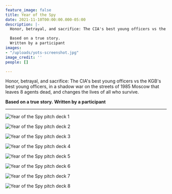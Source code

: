 ```yaml
---
feature_image: false
title: Year of the Spy
date: 2021-11-10T00:00:00.000-05:00
description: |-
  Honor, betrayal, and sacrifice: The CIA's best young officers vs the KGB's best young officers, in a shadow war on the streets of 1985 Moscow that leaves 8 agents dead, and changes the lives of all who survive.

  Based on a true story.
  Written by a participant
images:
- "/uploads/yots-screenshot.jpg"
image_credit: ''
people: []

---
```

Honor, betrayal, and sacrifice: The CIA's best young officers vs the KGB's best young officers, in a shadow war on the streets of 1985 Moscow that leaves 8 agents dead, and changes the lives of all who survive.

**Based on a true story.**
**Written by a participant**

---


![Year of the Spy pitch deck 1](/uploads/yots/YOTS-Pitch-Deck-July-22--2021_Page_01.jpg)

![Year of the Spy pitch deck 2](/uploads/yots/YOTS-Pitch-Deck-July-22--2021_Page_02.jpg)

![Year of the Spy pitch deck 3](/uploads/yots/YOTS-Pitch-Deck-July-22--2021_Page_03.jpg)

![Year of the Spy pitch deck 4](/uploads/yots/YOTS-Pitch-Deck-July-22--2021_Page_04.jpg)

![Year of the Spy pitch deck 5](/uploads/yots/YOTS-Pitch-Deck-July-22--2021_Page_05.jpg)

![Year of the Spy pitch deck 6](/uploads/yots/YOTS-Pitch-Deck-July-22--2021_Page_06.jpg)

![Year of the Spy pitch deck 7](/uploads/yots/YOTS-Pitch-Deck-July-22--2021_Page_07.jpg)

![Year of the Spy pitch deck 8](/uploads/yots/YOTS-Pitch-Deck-July-22--2021_Page_08.jpg)
